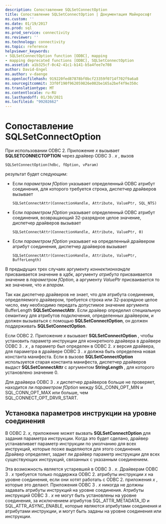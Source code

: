 ```yaml
---
description: Сопоставление SQLSetConnectOption
title: Сопоставление SQLSetConnectOption | Документация Майкрософт
ms.custom: ''
ms.date: 01/19/2017
ms.prod: sql
ms.prod_service: connectivity
ms.reviewer: ''
ms.technology: connectivity
ms.topic: reference
helpviewer_keywords:
- SQLSetConnectOption function [ODBC], mapping
- mapping deprecated functions [ODBC], SQLSetConnectOption
ms.assetid: a1b325cf-0c42-41c1-b141-b5a4fee7e708
author: David-Engel
ms.author: v-daenge
ms.openlocfilehash: 919220fed87878bf0bcf23359f0714f702f9a6a8
ms.sourcegitcommit: 33f0f190f962059826e002be165a2bef4f9e350c
ms.translationtype: MT
ms.contentlocale: ru-RU
ms.lasthandoff: 01/30/2021
ms.locfileid: "99202662"
---
```

# <a name="sqlsetconnectoption-mapping"></a>Сопоставление SQLSetConnectOption
При использовании ODBC 2. Приложение *x* вызывает **SQLSETCONNECTOPTION** через драйвер ODBC 3 *. x* , вызов  
  
```  
SQLSetConnectOption(hdbc, fOption, vParam)  
```  
  
 результат будет следующим:  
  
-   Если *параметром fOption* указывает определенный ODBC атрибут соединения, для которого требуется строка, диспетчер драйверов вызывает  
  
    ```  
    SQLSetConnectAttr(ConnectionHandle, Attribute, ValuePtr, SQL_NTS)  
    ```  
  
-   Если *параметром fOption* указывает определенный ODBC атрибут соединения, возвращающий 32-разрядное целое значение, диспетчер драйверов вызывает  
  
    ```  
    SQLSetConnectAttr(ConnectionHandle, Attribute, ValuePtr, 0)  
    ```  
  
-   Если *параметром fOption* указывает на определенный драйвером атрибут соединения, диспетчер драйверов вызывает  
  
    ```  
    SQLSetConnectAttr(ConnectionHandle, Attribute, ValuePtr, BufferLength)  
    ```  
  
 В предыдущих трех случаях аргументу *коннектионхандле* присваивается значение в *хдбк*, аргументу *атрибута* присваивается значение в *параметром fOption*, а аргументу *ValuePtr* присваивается то же значение, что и *впарам*.  
  
 Так как диспетчер драйверов не знает, что для атрибута соединения, определяемого драйвером, требуется строка или 32-разрядное целое число, ему необходимо передать допустимое значение  аргумента BufferLength **SQLSetConnectAttr**. Если драйвер определил специальную семантику для атрибутов подключения, определенных драйвером, и должен вызываться с помощью **SQLSetConnectOption**, он должен поддерживать **SQLSetConnectOption**.  
  
 Если ODBC 2. Приложение *x* вызывает **SQLSetConnectOption** , чтобы установить параметр инструкции для конкретного драйвера в драйвере ODBC 3 *. x* , а параметр был определен в ODBC 2. *x* версия драйвера, для параметра в драйвере ODBC 3 *. x* должна быть определена новая константа манифеста. Если в вызове **SQLSetConnectOption** используется старая константа манифеста, диспетчер драйверов выдаст **SQLSetConnectAttr** с аргументом **StringLength** , для которого установлено значение 0.  
  
 Для драйвера ODBC 3 *. x* диспетчер драйверов больше не проверяет, находится ли *параметром fOption* между SQL_CONN_OPT_MIN и SQL_CONN_OPT_MAX или больше, чем SQL_CONNECT_OPT_DRVR_START.  
  
## <a name="setting-statement-options-on-the-connection-level"></a>Установка параметров инструкции на уровне соединения  
 В ODBC 2. *x*, приложение может вызвать **SQLSetConnectOption** для задания параметра инструкции. Когда это будет сделано, драйвер устанавливает параметр инструкции по умолчанию для всех инструкций, которые позже выделяются для этого соединения. Драйвер определяет, задает ли драйвер параметр инструкции для всех существующих инструкций, связанных с указанным соединением.  
  
 Эта возможность является устаревшей в ODBC 3 *. x*. Драйверам ODBC 3 *. x* требуется только поддержка ODBC 2. атрибуты инструкции *x* на уровне соединения, если они хотят работать с ODBC 2. приложения *x* , которые это делают. Приложения ODBC 3 *. x* никогда не должны задавать атрибуты инструкций на уровне соединения. Атрибуты инструкций ODBC 3 *. x* не могут быть установлены на уровне соединения, за исключением атрибутов SQL_ATTR_METADATA_ID и SQL_ATTR_ASYNC_ENABLE, которые являются атрибутами соединения и атрибутами инструкции, и могут быть заданы на уровне соединения или инструкции.
